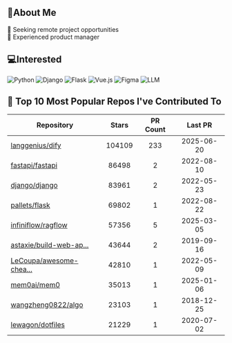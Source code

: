 ## 💫About Me 
👯 Seeking remote project opportunities   
🌱 Experienced product manager

## 💻Interested
![Python](https://img.shields.io/badge/python-3670A0?style=for-the-badge&logo=python&logoColor=ffdd54) ![Django](https://img.shields.io/badge/django-%23092E20.svg?style=for-the-badge&logo=django&logoColor=white) ![Flask](https://img.shields.io/badge/flask-%23000.svg?style=for-the-badge&logo=flask&logoColor=white) ![Vue.js](https://img.shields.io/badge/vuejs-%2335495e.svg?style=for-the-badge&logo=vuedotjs&logoColor=%234FC08D)  ![Figma](https://img.shields.io/badge/figma-%23F24E1E.svg?style=for-the-badge&logo=figma&logoColor=white) ![LLM](https://img.shields.io/badge/LLM-%23412991.svg?style=for-the-badge&logo=openai&logoColor=white)

## 🌟 Top 10 Most Popular Repos I've Contributed To

| Repository | Stars | PR Count | Last PR |
|-----|:---:|:---:|:---:|
| [langgenius/dify](https://github.com/langgenius/dify) | 104109 | 233 | 2025-06-20 |
| [fastapi/fastapi](https://github.com/fastapi/fastapi) | 86498 | 2 | 2022-08-10 |
| [django/django](https://github.com/django/django) | 83961 | 2 | 2022-05-23 |
| [pallets/flask](https://github.com/pallets/flask) | 69802 | 1 | 2022-08-22 |
| [infiniflow/ragflow](https://github.com/infiniflow/ragflow) | 57356 | 5 | 2025-03-05 |
| [astaxie/build-web-ap...](https://github.com/astaxie/build-web-application-with-golang) | 43644 | 2 | 2019-09-16 |
| [LeCoupa/awesome-chea...](https://github.com/LeCoupa/awesome-cheatsheets) | 42810 | 1 | 2022-05-09 |
| [mem0ai/mem0](https://github.com/mem0ai/mem0) | 35013 | 1 | 2025-01-06 |
| [wangzheng0822/algo](https://github.com/wangzheng0822/algo) | 23103 | 1 | 2018-12-25 |
| [lewagon/dotfiles](https://github.com/lewagon/dotfiles) | 21229 | 1 | 2020-07-02 |

